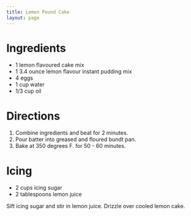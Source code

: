 ```yaml
---
title: Lemon Pound Cake
layout: page
---
```


# Ingredients

* 1 lemon flavoured cake mix
* 1 3.4 ounce lemon flavour instant pudding mix
* 4 eggs
* 1 cup water
* 1/3 cup oil

# Directions

1. Combine ingredients and beat for 2 minutes.
1. Pour batter into greased and floured bundt pan.
1. Bake at 350 degrees F. for 50 - 60 minutes.

# Icing

* 2 cups icing sugar
* 2 tablespoons lemon juice

Sift icing sugar and stir in lemon juice. Drizzle over cooled lemon cake.
